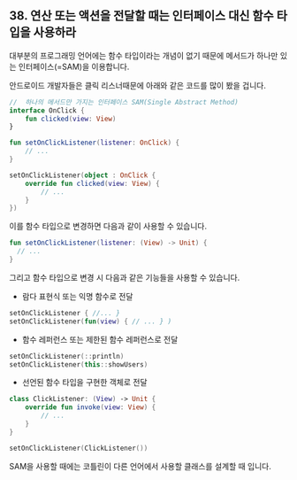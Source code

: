 ## 38. 연산 또는 액션을 전달할 때는 인터페이스 대신 함수 타입을 사용하라
대부분의 프로그래밍 언어에는 함수 타입이라는 개념이 없기 때문에 메서드가 하나만 있는 인터페이스(=SAM)을 이용합니다.

안드로이드 개발자들은 클릭 리스너때문에 아래와 같은 코드를 많이 봤을 겁니다.

```kotlin
//  하나의 메서드만 가지는 인터페이스 SAM(Single Abstract Method)
interface OnClick {
    fun clicked(view: View)
}

fun setOnClickListener(listener: OnClick) {
    // ...
}

setOnClickListener(object : OnClick {
    override fun clicked(view: View) {
        // ...
    }
})
```
이를 함수 타입으로 변경하면 다음과 같이 사용할 수 있습니다.

```kotlin
fun setOnClickListener(listener: (View) -> Unit) {
  // ...
}
````

그리고 함수 타입으로 변경 시 다음과 같은 기능들을 사용할 수 있습니다.

- 람다 표현식 또는 익명 함수로 전달

```kotlin
setOnClickListener { //... }
setOnClickListener(fun(view) { // ... } )
````

- 함수 레퍼런스 또는 제한된 함수 레퍼런스로 전달

```kotlin
setOnClickListener(::println)
setOnClickListener(this::showUsers)
```
- 선언된 함수 타입을 구현한 객체로 전달

```kotlin
class ClickListener: (View) -> Unit {
    override fun invoke(view: View) {
        // ...
    }
}

setOnClickListener(ClickListener())
````

SAM을 사용할 때에는 코틀린이 다른 언어에서 사용할 클래스를 설계할 때 입니다.